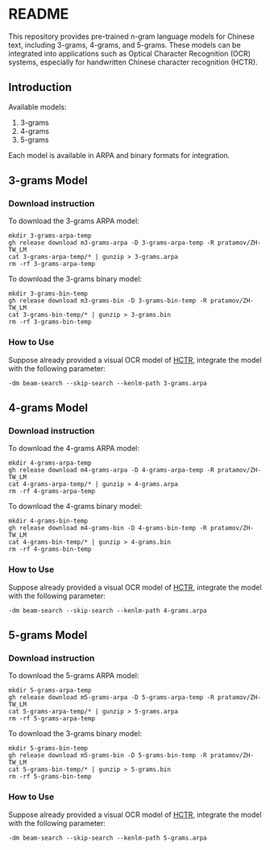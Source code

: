 # README


This repository provides pre-trained n-gram language models for Chinese text, including 3-grams, 4-grams, and 5-grams. These models can be integrated into applications such as Optical Character Recognition (OCR) systems, especially for handwritten Chinese character recognition (HCTR).

## Introduction

Available models:

1. 3-grams
2. 4-grams
3. 5-grams

Each model is available in ARPA and binary formats for integration.

## 3-grams Model

### Download instruction

To download the 3-grams ARPA model:

```
mkdir 3-grams-arpa-temp
gh release download m3-grams-arpa -D 3-grams-arpa-temp -R pratamov/ZH-TW_LM
cat 3-grams-arpa-temp/* | gunzip > 3-grams.arpa
rm -rf 3-grams-arpa-temp
```


To download the 3-grams binary model:

```
mkdir 3-grams-bin-temp
gh release download m3-grams-bin -D 3-grams-bin-temp -R pratamov/ZH-TW_LM
cat 3-grams-bin-temp/* | gunzip > 3-grams.bin
rm -rf 3-grams-bin-temp
```

### How to Use

Suppose already provided a visual OCR model of [HCTR](https://github.com/intel/handwritten-chinese-ocr-samples/tree/main), integrate the model with the following parameter:

```
-dm beam-search --skip-search --kenlm-path 3-grams.arpa
```

## 4-grams Model

### Download instruction

To download the 4-grams ARPA model:

```
mkdir 4-grams-arpa-temp
gh release download m4-grams-arpa -D 4-grams-arpa-temp -R pratamov/ZH-TW_LM
cat 4-grams-arpa-temp/* | gunzip > 4-grams.arpa
rm -rf 4-grams-arpa-temp
```


To download the 4-grams binary model:

```
mkdir 4-grams-bin-temp
gh release download m4-grams-bin -D 4-grams-bin-temp -R pratamov/ZH-TW_LM
cat 4-grams-bin-temp/* | gunzip > 4-grams.bin
rm -rf 4-grams-bin-temp
```

### How to Use

Suppose already provided a visual OCR model of [HCTR](https://github.com/intel/handwritten-chinese-ocr-samples/tree/main), integrate the model with the following parameter:

```
-dm beam-search --skip-search --kenlm-path 4-grams.arpa
```


## 5-grams Model

### Download instruction

To download the 5-grams ARPA model:

```
mkdir 5-grams-arpa-temp
gh release download m5-grams-arpa -D 5-grams-arpa-temp -R pratamov/ZH-TW_LM
cat 5-grams-arpa-temp/* | gunzip > 5-grams.arpa
rm -rf 5-grams-arpa-temp
```


To download the 3-grams binary model:

```
mkdir 5-grams-bin-temp
gh release download m5-grams-bin -D 5-grams-bin-temp -R pratamov/ZH-TW_LM
cat 5-grams-bin-temp/* | gunzip > 5-grams.bin
rm -rf 5-grams-bin-temp
```

### How to Use

Suppose already provided a visual OCR model of [HCTR](https://github.com/intel/handwritten-chinese-ocr-samples/tree/main), integrate the model with the following parameter:

```
-dm beam-search --skip-search --kenlm-path 5-grams.arpa
```

